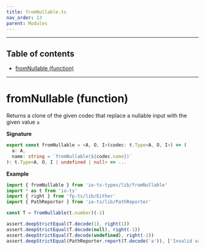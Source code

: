 ```yaml
---
title: fromNullable.ts
nav_order: 13
parent: Modules
---
```


---

<h2 class="text-delta">Table of contents</h2>

- [fromNullable (function)](#fromnullable-function)

---

# fromNullable (function)

Returns a clone of the given codec that replace a nullable input with the given value `a`

**Signature**

```ts
export const fromNullable = <A, O, I>(codec: t.Type<A, O, I>) => (
  a: A,
  name: string = `fromNullable(${codec.name})`
): t.Type<A, O, I | undefined | null> => ...
```

**Example**

```ts
import { fromNullable } from 'io-ts-types/lib/fromNullable'
import * as t from 'io-ts'
import { right } from 'fp-ts/lib/Either'
import { PathReporter } from 'io-ts/lib/PathReporter'

const T = fromNullable(t.number)(-1)

assert.deepStrictEqual(T.decode(1), right(1))
assert.deepStrictEqual(T.decode(null), right(-1))
assert.deepStrictEqual(T.decode(undefined), right(-1))
assert.deepStrictEqual(PathReporter.report(T.decode('a')), ['Invalid value "a" supplied to : fromNullable(number)'])
```
